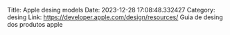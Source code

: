 Title: Apple desing models
Date: 2023-12-28 17:08:48.332427
Category: desing
Link: https://developer.apple.com/design/resources/
Guia de desing dos produtos apple
